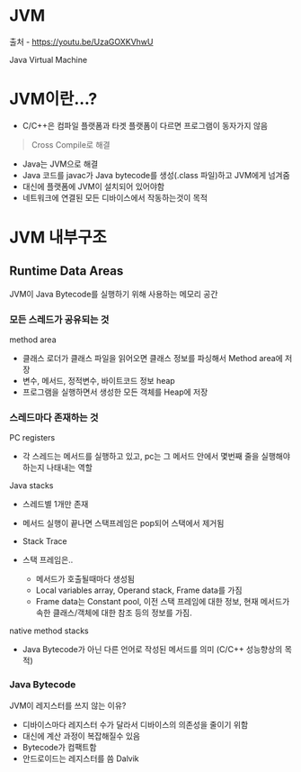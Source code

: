 # JVM

출처 - https://youtu.be/UzaGOXKVhwU

Java Virtual Machine

# JVM이란...?

- C/C++은 컴파일 플랫폼과 타겟 플랫폼이 다르면 프로그램이 동자가지 않음
> Cross Compile로 해결

- Java는 JVM으로 해결
- Java 코드를 javac가 Java bytecode를 생성(.class 파일)하고 JVM에게 넘겨줌
- 대신에 플랫폼에 JVM이 설치되어 있어야함
- 네트워크에 연결된 모든 디바이스에서 작동하는것이 목적

# JVM 내부구조

## Runtime Data Areas

JVM이 Java Bytecode를 실행하기 위해 사용하는 메모리 공간

### 모든 스레드가 공유되는 것

method area
- 클래스 로더가 클래스 파일을 읽어오면 클래스 정보를 파싱해서 Method area에 저장
- 변수, 메서드, 정적변수, 바이트코드 정보
heap
- 프로그램을 실행하면서 생성한 모든 객체를 Heap에 저장

### 스레드마다 존재하는 것

PC registers
- 각 스레드는 메서드를 실행하고 있고, pc는 그 메서드 안에서 몇번째 줄을 실행해야 하는지 나태내는 역할

Java stacks
- 스레드별 1개만 존재 

- 메서드 실행이 끝나면 스택프레임은 pop되어 스택에서 제거됨
- Stack Trace
- 스택 프레임은..
  - 메서드가 호출될때마다 생성됨
  - Local variables array, Operand stack, Frame data를 가짐
  - Frame data는 Constant pool, 이전 스택 프레임에 대한 정보, 현재 메서드가 속한 클래스/객체에 대한 참조 등의 정보를 가짐.

native method stacks
- Java Bytecode가 아닌 다른 언어로 작성된 메서드를 의미 (C/C++ 성능향상의 목적)

### Java Bytecode

JVM이 레지스터를 쓰지 않는 이유?

- 디바이스마다 레지스터 수가 달라서 디바이스의 의존성을 줄이기 위함
- 대신에 계산 과정이 복잡해질수 있음
- Bytecode가 컴팩트함
- 안드로이드는 레지스터를 씀 Dalvik
